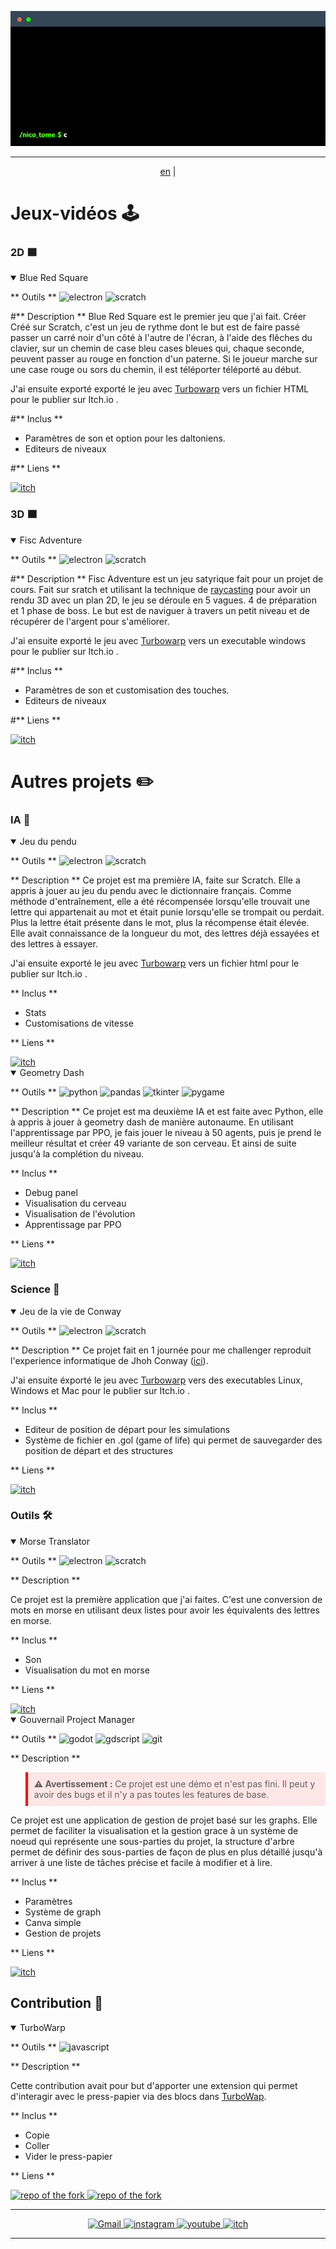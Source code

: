 
<p align="center"> <img alt="electron" src="https://github.com/nico-tome/Portfolio/blob/007552dc98572d0aa79592969b3b794328f19183/image/terminal.gif"/> </p>

---

<p align="center"> <a href="https://github.com/nico-tome/Portfolio/blob/main/translation/en.md">en</a> | </p>

# Jeux-vidéos 🕹️

 ### 2D 🟦

<details open>

<summary>Blue Red Square</summary>

** Outils **
  <img alt="electron" src="https://img.shields.io/badge/Electron-2B2E3A?style=for-the-badge&logo=electron&logoColor=9FEAF9"/> <img alt="scratch" src="https://img.shields.io/badge/Scratch-FF6F00?style=for-the-badge&logo=Scratch&logoColor=white"/>

#** Description **
  Blue Red Square est le premier jeu que j'ai fait. Créer Créé sur Scratch, c'est un jeu de rythme dont le but est de faire passé passer un carré noir d'un côté à l'autre de l'écran, à l'aide des flêches du clavier, sur un chemin de case bleu cases bleues qui, chaque seconde, peuvent passer au rouge en fonction d'un paterne. Si le joueur marche sur une case rouge ou sors du chemin, il est téléporter téléporté au début.

J'ai ensuite exporté exporté le jeu avec [Turbowarp](https://packager.turbowarp.org/?import_from=https://turbowarp.org) vers un fichier HTML pour le publier sur Itch.io .

#** Inclus **

- Paramètres de son et option pour les daltoniens.
- Editeurs de niveaux


#** Liens **

<a target="_blank" href="https://tomyo.itch.io/blue-red-square">
      <img alt="itch" src="https://img.shields.io/badge/Itch.io-FA5C5C?style=for-the-badge&logo=itchdotio&logoColor=white">
    </a>

</details>

### 3D 🟧

<details open>

<summary>Fisc Adventure</summary>

** Outils **
  <img alt="electron" src="https://img.shields.io/badge/Electron-2B2E3A?style=for-the-badge&logo=electron&logoColor=9FEAF9"/> <img alt="scratch" src="https://img.shields.io/badge/Scratch-FF6F00?style=for-the-badge&logo=Scratch&logoColor=white"/>

#** Description **
  Fisc Adventure est un jeu satyrique fait pour un projet de cours. Fait sur sratch et utilisant la technique de [raycasting](https://en.wikipedia.org/wiki/Ray_casting) pour avoir un rendu 3D avec un plan 2D, le jeu se déroule en 5 vagues. 4 de préparation et 1 phase de boss. Le but est de naviguer à travers un petit niveau et de récupérer de l'argent pour s'améliorer.

J'ai ensuite exporté le jeu avec [Turbowarp](https://packager.turbowarp.org/?import_from=https://turbowarp.org) vers un executable windows pour le publier sur Itch.io .

#** Inclus **

- Paramètres de son et customisation des touches.
- Editeurs de niveaux


#** Liens **

<a target="_blank" href="https://tomyo.itch.io/fisc-adventure">
      <img alt="itch" src="https://img.shields.io/badge/Itch.io-FA5C5C?style=for-the-badge&logo=itchdotio&logoColor=white">
    </a>

</details>

# Autres projets ✏️

### IA 🤖

<details open>

<summary>Jeu du pendu</summary>

** Outils **
  <img alt="electron" src="https://img.shields.io/badge/Electron-2B2E3A?style=for-the-badge&logo=electron&logoColor=9FEAF9"/> <img alt="scratch" src="https://img.shields.io/badge/Scratch-FF6F00?style=for-the-badge&logo=Scratch&logoColor=white"/>

** Description **
  Ce projet est ma première IA, faite sur Scratch. Elle a appris à jouer au jeu du pendu avec le dictionnaire français. Comme méthode d'entraînement, elle a été récompensée lorsqu'elle trouvait une lettre qui appartenait au mot et était punie lorsqu'elle se trompait ou perdait. Plus la lettre était présente dans le mot, plus la récompense était élevée.  Elle avait connaissance de la longueur du mot, des lettres déjà essayées et des lettres à essayer.

J'ai ensuite exporté le jeu avec [Turbowarp](https://packager.turbowarp.org/?import_from=https://turbowarp.org) vers un fichier html pour le publier sur Itch.io .

** Inclus **

- Stats
- Customisations de vitesse


** Liens **

<a target="_blank" href="https://tomyo.itch.io/hang-game-ai">
      <img alt="itch" src="https://img.shields.io/badge/Itch.io-FA5C5C?style=for-the-badge&logo=itchdotio&logoColor=white">
    </a>

</details>


<details open>

<summary>Geometry Dash</summary>

** Outils **
  <img alt="python" src="https://img.shields.io/badge/Python-FFD43B?style=for-the-badge&logo=python&logoColor=blue"/> <img alt="pandas" src="https://img.shields.io/badge/Pandas-2C2D72?style=for-the-badge&logo=pandas&logoColor=white"/> <img alt="tkinter" src="https://img.shields.io/badge/Tkinter-478CBF?style=for-the-badge&logo=Tkinter&logoColor=white"/> <img alt="pygame" src="https://img.shields.io/badge/Pygame-FFFC00?style=for-the-badge&logo=pygame&logoColor=white"/> 

** Description **
  Ce projet est ma deuxième IA et est faite avec Python, elle à appris à jouer à geometry dash de manière autonaume. En utilisant l'apprentissage par PPO, je fais jouer le niveau à 50 agents, puis je prend le meilleur résultat et créer 49 variante de son cerveau. Et ainsi de suite jusqu'à la complétion du niveau.

** Inclus **

- Debug panel
- Visualisation du cerveau
- Visualisation de l'évolution
- Apprentissage par PPO


** Liens **

<a target="_blank" href="https://github.com/nico-tome/PyDash_ai">
      <img alt="itch" src="https://img.shields.io/badge/GitHub-100000?style=for-the-badge&logo=github&logoColor=white">
    </a>

</details>

### Science 🧪

<details open>

<summary>Jeu de la vie de Conway</summary>

** Outils **
  <img alt="electron" src="https://img.shields.io/badge/Electron-2B2E3A?style=for-the-badge&logo=electron&logoColor=9FEAF9"/> <img alt="scratch" src="https://img.shields.io/badge/Scratch-FF6F00?style=for-the-badge&logo=Scratch&logoColor=white"/>

** Description **
  Ce projet fait en 1 journée pour me challenger reproduit l'experience informatique de Jhoh Conway ([ici](https://fr.wikipedia.org/wiki/Jeu_de_la_vie)).

J'ai ensuite éxporté le jeu avec [Turbowarp](https://packager.turbowarp.org/?import_from=https://turbowarp.org) vers des executables Linux, Windows et Mac pour le publier sur Itch.io .

** Inclus **

- Editeur de position de départ pour les simulations
- Système de fichier en .gol (game of life) qui permet de sauvegarder des position de départ et des structures


** Liens **

<a target="_blank" href="https://tomyo.itch.io/conways-game-of-life">
      <img alt="itch" src="https://img.shields.io/badge/Itch.io-FA5C5C?style=for-the-badge&logo=itchdotio&logoColor=white">
    </a>

</details>


### Outils 🛠️

<details open>

<summary>Morse Translator</summary>


** Outils **
  <img alt="electron" src="https://img.shields.io/badge/Electron-2B2E3A?style=for-the-badge&logo=electron&logoColor=9FEAF9"/> <img alt="scratch" src="https://img.shields.io/badge/Scratch-FF6F00?style=for-the-badge&logo=Scratch&logoColor=white"/>

** Description **

  Ce projet est la première application que j'ai faites. C'est une conversion de mots en morse en utilisant deux listes pour avoir les équivalents des lettres en morse.

** Inclus **

- Son
- Visualisation du mot en morse


** Liens **

<a target="_blank" href="https://github.com/nico-tome/Morse-Translate">
      <img alt="itch" src="https://img.shields.io/badge/GitHub-100000?style=for-the-badge&logo=github&logoColor=white">
</a>

</details>

<details open>

<summary>Gouvernail Project Manager</summary>


** Outils **
  <img alt="godot" src="https://img.shields.io/badge/Godot-478CBF?style=for-the-badge&logo=GodotEngine&logoColor=white"/> <img alt="gdscript" src="https://img.shields.io/badge/gdscript-02303A?style=for-the-badge"/> <img alt="git" src="https://img.shields.io/badge/GIT-E44C30?style=for-the-badge&logo=git&logoColor=white"/>

** Description **

<blockquote style="border-left: 4px solid red; padding: 10px; background-color: #ffe6e6;">
    <strong>⚠️ Avertissement :</strong> Ce projet est une démo et n'est pas fini. Il peut y avoir des bugs et il n'y a pas toutes les features de base.
</blockquote>


  Ce projet est une application de gestion de projet basé sur les graphs. Elle permet de faciliter la visualisation et la gestion grace à un système de noeud qui représente une sous-parties du projet, la structure d'arbre permet de définir des sous-parties de façon de plus en plus détaillé jusqu'à arriver à une liste de tâches précise et facile à modifier et à lire.

** Inclus **

- Paramètres
- Système de graph
- Canva simple
- Gestion de projets


** Liens **

<a target="_blank" href="https://tomyo.itch.io/gpm">
      <img alt="itch" src="https://img.shields.io/badge/Itch.io-FA5C5C?style=for-the-badge&logo=itchdotio&logoColor=white">
</a>

</details>


## Contribution 🔗

<details open>

<summary>TurboWarp</summary>


** Outils **
  <img alt="javascript" src="https://img.shields.io/badge/JavaScript-323330?style=for-the-badge&logo=javascript&logoColor=F7DF1E"/>

** Description **

  Cette contribution avait pour but d'apporter une extension qui permet d'interagir avec le press-papier via des blocs dans [TurboWap](https://turbowarp.org/).

** Inclus **

- Copie
- Coller
- Vider le press-papier


** Liens **

<a target="_blank" href="https://github.com/nico-tome/extensions">
      <img alt="repo of the fork" src="https://img.shields.io/badge/Fork-100000?style=for-the-badge&logo=github&logoColor=white">
</a>

<a target="_blank" href="https://github.com/TurboWarp/extensions">
      <img alt="repo of the fork" src="https://img.shields.io/badge/Turbowarp Extension Repo-100000?style=for-the-badge&logo=github&logoColor=white">
</a>

</details>

---

<p align="center">
    <a target="_blank" href="mailto:nicolas.tome.38@gmail.com">
        <img alt="Gmail" src="https://img.shields.io/badge/Gmail-D14836?style=for-the-badge&logo=gmail&logoColor=white" />
    </a>
    <a target="_blank" href="https://www.instagram.com/nico__tome/">
        <img alt="instagram" src="https://img.shields.io/badge/Instagram-E4405F?style=for-the-badge&logo=instagram&logoColor=white">
    </a>
    <a target="_blank" href="https://www.youtube.com/channel/UCdCudHce2Enb42QlhJ0Q7aQ">
        <img alt="youtube" src="https://img.shields.io/badge/YouTube-FF0000?style=for-the-badge&logo=youtube&logoColor=white">
    </a>
    <a target="_blank" href="https://tomyo.itch.io/">
      <img alt="itch" src="https://img.shields.io/badge/Itch.io-FA5C5C?style=for-the-badge&logo=itchdotio&logoColor=white">
    </a>
</p>

---
